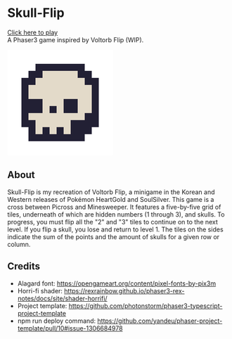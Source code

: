 # Skull-Flip

[Click here to play](https://dmellogu.github.io/skull-flip/)<br/>
A Phaser3 game inspired by Voltorb Flip (WIP).

<img src="dist/assets/img/bigDeadTile.svg">


## About

Skull-Flip is my recreation of Voltorb Flip, a minigame in the Korean and Western releases of Pokémon HeartGold and SoulSilver. This game is a cross between Picross and Minesweeper. It features a five-by-five grid of tiles, underneath of which are hidden numbers (1 through 3), and skulls. To progress, you must flip all the "2" and "3" tiles to continue on to the next level. If you flip a skull, you lose and return to level 1. The tiles on the sides indicate the sum of the points and the amount of skulls for a given row or column.


## Credits

* Alagard font: https://opengameart.org/content/pixel-fonts-by-pix3m
* Horri-fi shader: https://rexrainbow.github.io/phaser3-rex-notes/docs/site/shader-horrifi/
* Project template: https://github.com/photonstorm/phaser3-typescript-project-template
* npm run deploy command: https://github.com/yandeu/phaser-project-template/pull/10#issue-1306684978
